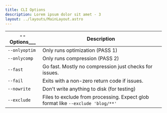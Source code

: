 ```yaml
---
title: CLI Options
description: Lorem ipsum dolor sit amet - 3
layout: ../layouts/MainLayout.astro
---
```


| --Options___       | Description                    |
| ------------- | ------------------------------ |
| `--onlyoptim` | Only runs optimization (PASS 1) |
| `--onlycomp`  | Only runs compression (PASS 2) |
| `--fast`      | Go fast. Mostly no compression just checks for issues. |
| `--fail`      | Exits with a non-zero return code if issues. |
| `--nowrite`   | Don't write anything to disk (for testing) |
| `--exclude`   | Files to exclude from processing. Expect glob format like `--exclude 'blog/**'` |
